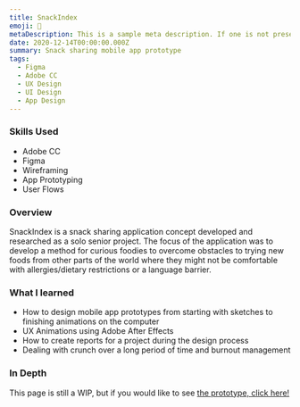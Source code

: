 ```yaml
---
title: SnackIndex
emoji: 🍰
metaDescription: This is a sample meta description. If one is not present in your page/project's front matter, the default metadata.desciption will be used instead.
date: 2020-12-14T00:00:00.000Z
summary: Snack sharing mobile app prototype
tags:
  - Figma
  - Adobe CC
  - UX Design
  - UI Design
  - App Design
---
```


### Skills Used
  - Adobe CC
  - Figma
  - Wireframing
  - App Prototyping
  - User Flows

### Overview

SnackIndex is a snack sharing application concept developed and researched as a solo senior project. The focus of the application was to develop a method for curious foodies to overcome obstacles to trying new foods from other parts of the world where they might not be comfortable with allergies/dietary restrictions or a language barrier.

### What I learned
- How to design mobile app prototypes from starting with sketches to finishing animations on the computer
- UX Animations using Adobe After Effects
- How to create reports for a project during the design process
- Dealing with crunch over a long period of time and burnout management

### In Depth

This page is still a WIP, but if you would like to see [the prototype, click here!](https://www.figma.com/file/A6dFmsegL0kVUrVGeGxQm5/Snack-Index-Wireframe?node-id=0%3A1)